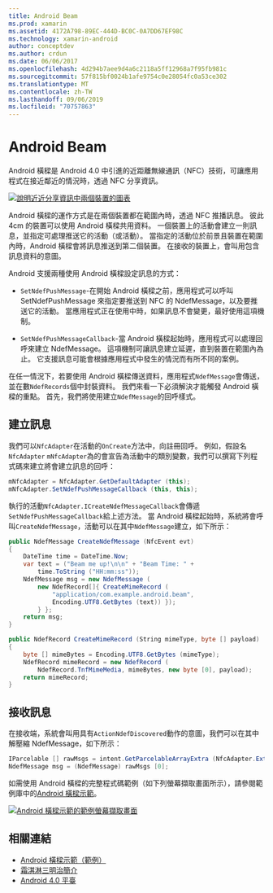 ```yaml
---
title: Android Beam
ms.prod: xamarin
ms.assetid: 4172A798-89EC-444D-BC0C-0A7DD67EF98C
ms.technology: xamarin-android
author: conceptdev
ms.author: crdun
ms.date: 06/06/2017
ms.openlocfilehash: 4d294b7aee9d4a6c2118a5ff12968a7f95fb981c
ms.sourcegitcommit: 57f815bf0024b1afe9754c0e28054fc0a53ce302
ms.translationtype: MT
ms.contentlocale: zh-TW
ms.lasthandoff: 09/06/2019
ms.locfileid: "70757863"
---
```

# <a name="android-beam"></a>Android Beam

Android 橫樑是 Android 4.0 中引進的近距離無線通訊（NFC）技術，可讓應用程式在接近鄰近的情況時，透過 NFC 分享資訊。

[![說明近近分享資訊中兩個裝置的圖表](android-beam-images/androidbeam.png)](android-beam-images/androidbeam.png#lightbox)

Android 橫樑的運作方式是在兩個裝置都在範圍內時，透過 NFC 推播訊息。 彼此4cm 的裝置可以使用 Android 橫樑共用資料。 一個裝置上的活動會建立一則訊息，並指定可處理推送它的活動（或活動）。 當指定的活動位於前景且裝置在範圍內時，Android 橫樑會將訊息推送到第二個裝置。 在接收的裝置上，會叫用包含訊息資料的意圖。

Android 支援兩種使用 Android 橫樑設定訊息的方式：

- `SetNdefPushMessage`-在開始 Android 橫樑之前，應用程式可以呼叫 SetNdefPushMessage 來指定要推送到 NFC 的 NdefMessage，以及要推送它的活動。 當應用程式正在使用中時，如果訊息不會變更，最好使用這項機制。

- `SetNdefPushMessageCallback`-當 Android 橫樑起始時，應用程式可以處理回呼來建立 NdefMessage。 這項機制可讓訊息建立延遲，直到裝置在範圍內為止。 它支援訊息可能會根據應用程式中發生的情況而有所不同的案例。

在任一情況下，若要使用 Android 橫樑傳送資料，應用程式`NdefMessage`會傳送，並在數`NdefRecords`個中封裝資料。 我們來看一下必須解決才能觸發 Android 橫樑的重點。 首先，我們將使用建立`NdefMessage`的回呼樣式。

## <a name="creating-a-message"></a>建立訊息

我們可以`NfcAdapter`在活動的`OnCreate`方法中，向註冊回呼。 例如，假設名`NfcAdapter` `mNfcAdapter`為的會宣告為活動中的類別變數，我們可以撰寫下列程式碼來建立將會建立訊息的回呼：

```csharp
mNfcAdapter = NfcAdapter.GetDefaultAdapter (this);
mNfcAdapter.SetNdefPushMessageCallback (this, this);
```

執行的活動`NfcAdapter.ICreateNdefMessageCallback`會傳遞`SetNdefPushMessageCallback`給上述方法。 當 Android 橫樑起始時，系統將會呼叫`CreateNdefMessage`，活動可以在其中`NdefMessage`建立，如下所示：

```csharp
public NdefMessage CreateNdefMessage (NfcEvent evt)
{
    DateTime time = DateTime.Now;
    var text = ("Beam me up!\n\n" + "Beam Time: " +
        time.ToString ("HH:mm:ss"));
    NdefMessage msg = new NdefMessage (
        new NdefRecord[]{ CreateMimeRecord (
            "application/com.example.android.beam",
            Encoding.UTF8.GetBytes (text)) });
        } };
    return msg;
}

public NdefRecord CreateMimeRecord (String mimeType, byte [] payload)
{
    byte [] mimeBytes = Encoding.UTF8.GetBytes (mimeType);
    NdefRecord mimeRecord = new NdefRecord (
        NdefRecord.TnfMimeMedia, mimeBytes, new byte [0], payload);
    return mimeRecord;
}
```

## <a name="receiving-a-message"></a>接收訊息

在接收端，系統會叫用具有`ActionNdefDiscovered`動作的意圖，我們可以在其中解壓縮 NdefMessage，如下所示：

```csharp
IParcelable [] rawMsgs = intent.GetParcelableArrayExtra (NfcAdapter.ExtraNdefMessages);
NdefMessage msg = (NdefMessage) rawMsgs [0];
```

如需使用 Android 橫樑的完整程式碼範例（如下列螢幕擷取畫面所示），請參閱範例庫中的[Android 橫樑示範](https://docs.microsoft.com/samples/xamarin/monodroid-samples/androidbeamdemo)。

[![Android 橫樑示範的範例螢幕擷取畫面](android-beam-images/24.png)](android-beam-images/24.png#lightbox)

## <a name="related-links"></a>相關連結

- [Android 橫樑示範（範例）](https://docs.microsoft.com/samples/xamarin/monodroid-samples/androidbeamdemo)
- [霜淇淋三明治簡介](http://www.android.com/about/ice-cream-sandwich/)
- [Android 4.0 平臺](https://developer.android.com/sdk/android-4.0.html)
